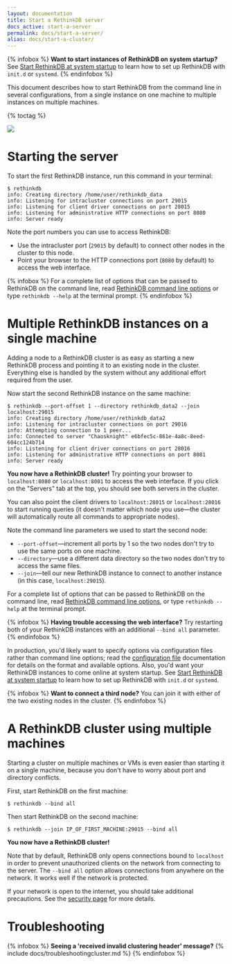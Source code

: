 ```yaml
---
layout: documentation
title: Start a RethinkDB server
docs_active: start-a-server
permalink: docs/start-a-server/
alias: docs/start-a-cluster/
---
```


{% infobox %}
**Want to start instances of RethinkDB on system startup?** See [Start RethinkDB at system startup](/docs/start-on-startup/) to learn how to set up RethinkDB with `init.d` or `systemd`.
{% endinfobox %}

This document describes how to start RethinkDB from the command line in several configurations, from a single instance on one machine to multiple instances on multiple machines.

{% toctag %}

<img src="/assets/images/docs/api_illustrations/cluster.png" class="api_command_illustration" />

# Starting the server

To start the first RethinkDB instance, run this command in your
terminal:

```
$ rethinkdb
info: Creating directory /home/user/rethinkdb_data
info: Listening for intracluster connections on port 29015
info: Listening for client driver connections on port 28015
info: Listening for administrative HTTP connections on port 8080
info: Server ready
```

Note the port numbers you can use to access RethinkDB:

* Use the intracluster port (`29015` by default) to connect other nodes in the cluster to this node.
* Point your browser to the HTTP connections port (`8080` by default) to access the web interface.

{% infobox %}
For a complete list of options that can be passed to RethinkDB on the command line, read [RethinkDB command line options](/docs/cli-options) or type `rethinkdb --help` at the terminal prompt.
{% endinfobox %}

#  Multiple RethinkDB instances on a single machine #

Adding a node to a RethinkDB cluster is as easy as starting a new
RethinkDB process and pointing it to an existing node in the
cluster. Everything else is handled by the system without any
additional effort required from the user.

Now start the second RethinkDB instance on the same machine:

```
$ rethinkdb --port-offset 1 --directory rethinkdb_data2 --join localhost:29015
info: Creating directory /home/user/rethinkdb_data2
info: Listening for intracluster connections on port 29016
info: Attempting connection to 1 peer...
info: Connected to server "Chaosknight" e6bfec5c-861e-4a8c-8eed-604cc124b714
info: Listening for client driver connections on port 28016
info: Listening for administrative HTTP connections on port 8081
info: Server ready
```

__You now have a RethinkDB cluster!__ Try pointing your browser to
`localhost:8080` or `localhost:8081` to access the web interface. If
you click on the "Servers" tab at the top, you should see both servers
in the cluster.

You can also point the client drivers to `localhost:28015` or
`localhost:28016` to start running queries (it doesn't matter which
node you use&mdash;the cluster will automatically route all commands to
appropriate nodes).

Note the command line parameters we used to start the second node:

- `--port-offset`&mdash;increment all ports by 1 so the two nodes don't try to use the same ports on one machine.
- `--directory`&mdash;use a different data directory so the two nodes don't try to access the same files.
- `--join`&mdash;tell our new RethinkDB instance to connect to another instance (in this case, `localhost:29015`).

For a complete list of options that can be passed to RethinkDB on the command line, read [RethinkDB command line options](/docs/cli-options), or type `rethinkdb --help` at the terminal prompt.

{% infobox %}
__Having trouble accessing the web interface?__ Try restarting both of your RethinkDB instances with an additional `--bind all` parameter.
{% endinfobox %}

In production, you'd likely want to specify options via configuration files rather than command line options; read the [configuration file](/docs/config-file/) documentation for details on the format and available options. Also, you'd want your RethinkDB instances to come online at system startup. See [Start RethinkDB at system startup](/docs/start-on-startup/) to learn how to set up RethinkDB with `init.d` or `systemd`.

{% infobox %}
__Want to connect a third node?__ You can join it with either of the two existing nodes in the cluster.
{% endinfobox %}

# A RethinkDB cluster using multiple machines #

Starting a cluster on multiple machines or VMs is even easier than
starting it on a single machine, because you don't have to worry about
port and directory conflicts.

First, start RethinkDB on the first machine:

```
$ rethinkdb --bind all
```

Then start RethinkDB on the second machine:

```
$ rethinkdb --join IP_OF_FIRST_MACHINE:29015 --bind all
```

__You now have a RethinkDB cluster!__

Note that by default, RethinkDB only opens connections bound to
`localhost` in order to prevent unauthorized clients on the network
from connecting to the server. The `--bind all` option allows
connections from anywhere on the network. It works well if the network
is protected.

If your network is open to the internet, you should take
additional precautions. See the [security page](/docs/security/) for
more details.

# Troubleshooting #

{% infobox %}
__Seeing a 'received invalid clustering header' message?__
{% include docs/troubleshootingcluster.md %} 
{% endinfobox %}


